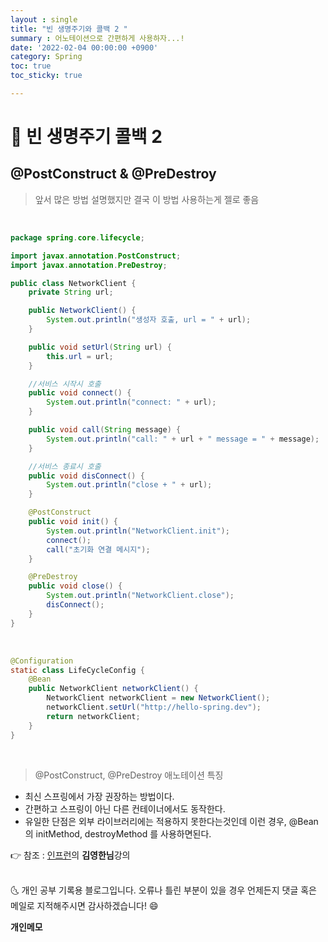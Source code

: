 ```yaml
---
layout : single
title: "빈 생명주기와 콜백 2 "
summary : 어노테이션으로 간편하게 사용하자...!
date: '2022-02-04 00:00:00 +0900'
category: Spring
toc: true
toc_sticky: true

---
```


# 📌 빈 생명주기 콜백 2

## @PostConstruct & @PreDestroy

> 앞서 많은 방법 설명했지만 결국 이 방법 사용하는게 젤로 좋음

<br>

```java
package spring.core.lifecycle;

import javax.annotation.PostConstruct;
import javax.annotation.PreDestroy;

public class NetworkClient {
    private String url;

    public NetworkClient() {
        System.out.println("생성자 호출, url = " + url);
    }

    public void setUrl(String url) {
        this.url = url;
    }

    //서비스 시작시 호출
    public void connect() {
        System.out.println("connect: " + url);
    }

    public void call(String message) {
        System.out.println("call: " + url + " message = " + message);
    }

    //서비스 종료시 호출
    public void disConnect() {
        System.out.println("close + " + url);
    }

    @PostConstruct
    public void init() {
        System.out.println("NetworkClient.init");
        connect();
        call("초기화 연결 메시지");
    }

    @PreDestroy
    public void close() {
        System.out.println("NetworkClient.close");
        disConnect();
    }
}
```

<br>

```java
@Configuration
static class LifeCycleConfig {
    @Bean
    public NetworkClient networkClient() {
        NetworkClient networkClient = new NetworkClient();
        networkClient.setUrl("http://hello-spring.dev");
        return networkClient;
    }
}
```

<br>

> @PostConstruct, @PreDestroy 애노테이션 특징
- 최신 스프링에서 가장 권장하는 방법이다.
- 간편하고 스프링이 아닌 다른 컨테이너에서도 동작한다.
- 유일한 단점은 외부 라이브러리에는 적용하지 못한다는것인데 이런 경우, @Bean의  initMethod, destroyMethod 를 사용하면된다. 



👉 참조 : [인프런](https://www.inflearn.com/)의 **김영한님**강의


<br>
🌜 개인 공부 기록용 블로그입니다. 오류나 틀린 부분이 있을 경우 
언제든지 댓글 혹은 메일로 지적해주시면 감사하겠습니다! 😄

<br>

**개인메모**

